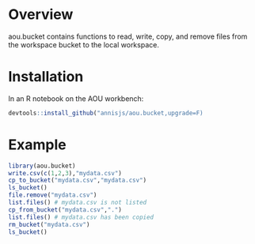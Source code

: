 # Overview
aou.bucket contains functions to read, write, copy, and remove files from the workspace bucket to the local workspace.

# Installation
In an R notebook on the AOU workbench:
```r
devtools::install_github("annisjs/aou.bucket,upgrade=F)
```

# Example
```r
library(aou.bucket)
write.csv(c(1,2,3),"mydata.csv")
cp_to_bucket("mydata.csv","mydata.csv")
ls_bucket()
file.remove("mydata.csv")
list.files() # mydata.csv is not listed
cp_from_bucket("mydata.csv",".")
list.files() # mydata.csv has been copied
rm_bucket("mydata.csv")
ls_bucket()